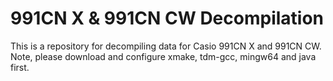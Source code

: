 # 991CN X & 991CN CW Decompilation
This is a repository for decompiling data for Casio 991CN X and 991CN CW.
Note, please download and configure xmake, tdm-gcc, mingw64 and java first.
